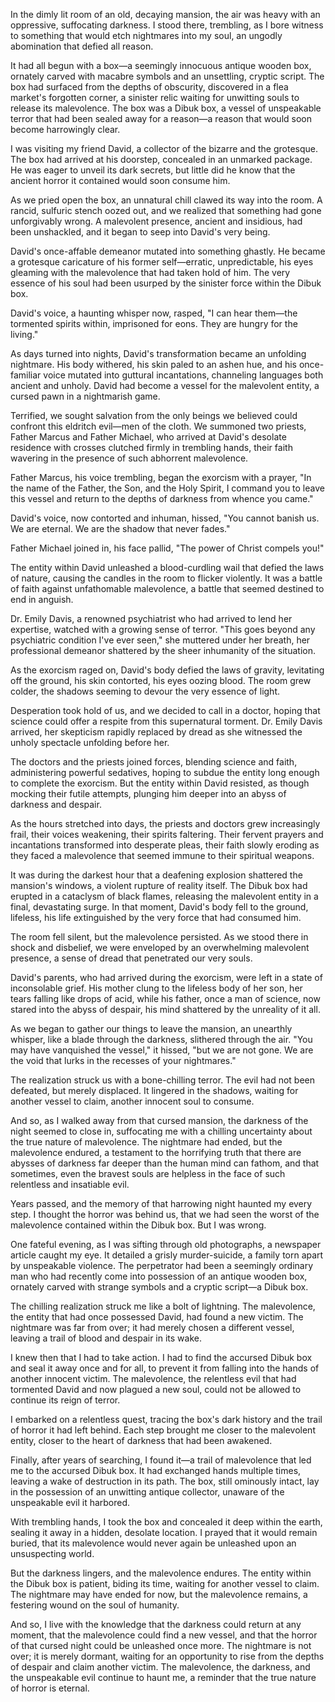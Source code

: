   
In the dimly lit room of an old, decaying mansion, the air was heavy with an oppressive, suffocating darkness. I stood there, trembling, as I bore witness to something that would etch nightmares into my soul, an ungodly abomination that defied all reason.  
  
It had all begun with a box—a seemingly innocuous antique wooden box, ornately carved with macabre symbols and an unsettling, cryptic script. The box had surfaced from the depths of obscurity, discovered in a flea market's forgotten corner, a sinister relic waiting for unwitting souls to release its malevolence. The box was a Dibuk box, a vessel of unspeakable terror that had been sealed away for a reason—a reason that would soon become harrowingly clear.  
  
I was visiting my friend David, a collector of the bizarre and the grotesque. The box had arrived at his doorstep, concealed in an unmarked package. He was eager to unveil its dark secrets, but little did he know that the ancient horror it contained would soon consume him.  
  
As we pried open the box, an unnatural chill clawed its way into the room. A rancid, sulfuric stench oozed out, and we realized that something had gone unforgivably wrong. A malevolent presence, ancient and insidious, had been unshackled, and it began to seep into David's very being.  
  
David's once-affable demeanor mutated into something ghastly. He became a grotesque caricature of his former self—erratic, unpredictable, his eyes gleaming with the malevolence that had taken hold of him. The very essence of his soul had been usurped by the sinister force within the Dibuk box.  
  
David's voice, a haunting whisper now, rasped, "I can hear them—the tormented spirits within, imprisoned for eons. They are hungry for the living."  
  
As days turned into nights, David's transformation became an unfolding nightmare. His body withered, his skin paled to an ashen hue, and his once-familiar voice mutated into guttural incantations, channeling languages both ancient and unholy. David had become a vessel for the malevolent entity, a cursed pawn in a nightmarish game.  
  
Terrified, we sought salvation from the only beings we believed could confront this eldritch evil—men of the cloth. We summoned two priests, Father Marcus and Father Michael, who arrived at David's desolate residence with crosses clutched firmly in trembling hands, their faith wavering in the presence of such abhorrent malevolence.  
  
Father Marcus, his voice trembling, began the exorcism with a prayer, "In the name of the Father, the Son, and the Holy Spirit, I command you to leave this vessel and return to the depths of darkness from whence you came."  
  
David's voice, now contorted and inhuman, hissed, "You cannot banish us. We are eternal. We are the shadow that never fades."  
  
Father Michael joined in, his face pallid, "The power of Christ compels you!"  
  
The entity within David unleashed a blood-curdling wail that defied the laws of nature, causing the candles in the room to flicker violently. It was a battle of faith against unfathomable malevolence, a battle that seemed destined to end in anguish.  
  
Dr. Emily Davis, a renowned psychiatrist who had arrived to lend her expertise, watched with a growing sense of terror. "This goes beyond any psychiatric condition I've ever seen," she muttered under her breath, her professional demeanor shattered by the sheer inhumanity of the situation.  
  
As the exorcism raged on, David's body defied the laws of gravity, levitating off the ground, his skin contorted, his eyes oozing blood. The room grew colder, the shadows seeming to devour the very essence of light.  
  
Desperation took hold of us, and we decided to call in a doctor, hoping that science could offer a respite from this supernatural torment. Dr. Emily Davis arrived, her skepticism rapidly replaced by dread as she witnessed the unholy spectacle unfolding before her.  
  
The doctors and the priests joined forces, blending science and faith, administering powerful sedatives, hoping to subdue the entity long enough to complete the exorcism. But the entity within David resisted, as though mocking their futile attempts, plunging him deeper into an abyss of darkness and despair.  
  
As the hours stretched into days, the priests and doctors grew increasingly frail, their voices weakening, their spirits faltering. Their fervent prayers and incantations transformed into desperate pleas, their faith slowly eroding as they faced a malevolence that seemed immune to their spiritual weapons.  
  
It was during the darkest hour that a deafening explosion shattered the mansion's windows, a violent rupture of reality itself. The Dibuk box had erupted in a cataclysm of black flames, releasing the malevolent entity in a final, devastating surge. In that moment, David's body fell to the ground, lifeless, his life extinguished by the very force that had consumed him.  
  
The room fell silent, but the malevolence persisted. As we stood there in shock and disbelief, we were enveloped by an overwhelming malevolent presence, a sense of dread that penetrated our very souls.  
  
David's parents, who had arrived during the exorcism, were left in a state of inconsolable grief. His mother clung to the lifeless body of her son, her tears falling like drops of acid, while his father, once a man of science, now stared into the abyss of despair, his mind shattered by the unreality of it all.  
  
As we began to gather our things to leave the mansion, an unearthly whisper, like a blade through the darkness, slithered through the air. "You may have vanquished the vessel," it hissed, "but we are not gone. We are the void that lurks in the recesses of your nightmares."  
  
The realization struck us with a bone-chilling terror. The evil had not been defeated, but merely displaced. It lingered in the shadows, waiting for another vessel to claim, another innocent soul to consume.  
  
And so, as I walked away from that cursed mansion, the darkness of the night seemed to close in, suffocating me with a chilling uncertainty about the true nature of malevolence. The nightmare had ended, but the malevolence endured, a testament to the horrifying truth that there are abysses of darkness far deeper than the human mind can fathom, and that sometimes, even the bravest souls are helpless in the face of such relentless and insatiable evil.  
  
Years passed, and the memory of that harrowing night haunted my every step. I thought the horror was behind us, that we had seen the worst of the malevolence contained within the Dibuk box. But I was wrong.  
  
One fateful evening, as I was sifting through old photographs, a newspaper article caught my eye. It detailed a grisly murder-suicide, a family torn apart by unspeakable violence. The perpetrator had been a seemingly ordinary man who had recently come into possession of an antique wooden box, ornately carved with strange symbols and a cryptic script—a Dibuk box.  
  
The chilling realization struck me like a bolt of lightning. The malevolence, the entity that had once possessed David, had found a new victim. The nightmare was far from over; it had merely chosen a different vessel, leaving a trail of blood and despair in its wake.  
  
I knew then that I had to take action. I had to find the accursed Dibuk box and seal it away once and for all, to prevent it from falling into the hands of another innocent victim. The malevolence, the relentless evil that had tormented David and now plagued a new soul, could not be allowed to continue its reign of terror.  
  
I embarked on a relentless quest, tracing the box's dark history and the trail of horror it had left behind. Each step brought me closer to the malevolent entity, closer to the heart of darkness that had been awakened.  
  
Finally, after years of searching, I found it—a trail of malevolence that led me to the accursed Dibuk box. It had exchanged hands multiple times, leaving a wake of destruction in its path. The box, still ominously intact, lay in the possession of an unwitting antique collector, unaware of the unspeakable evil it harbored.  
  
With trembling hands, I took the box and concealed it deep within the earth, sealing it away in a hidden, desolate location. I prayed that it would remain buried, that its malevolence would never again be unleashed upon an unsuspecting world.  
  
But the darkness lingers, and the malevolence endures. The entity within the Dibuk box is patient, biding its time, waiting for another vessel to claim. The nightmare may have ended for now, but the malevolence remains, a festering wound on the soul of humanity.  
  
And so, I live with the knowledge that the darkness could return at any moment, that the malevolence could find a new vessel, and that the horror of that cursed night could be unleashed once more. The nightmare is not over; it is merely dormant, waiting for an opportunity to rise from the depths of despair and claim another victim. The malevolence, the darkness, and the unspeakable evil continue to haunt me, a reminder that the true nature of horror is eternal.